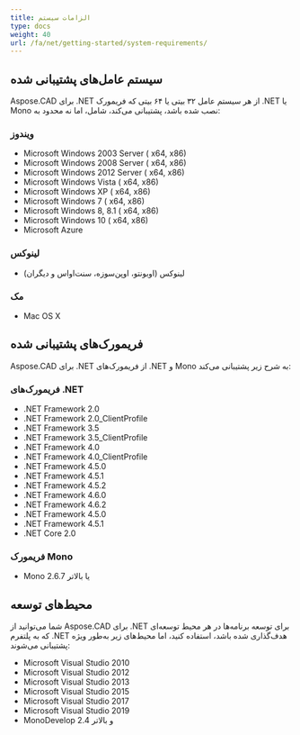```yaml
---
title: الزامات سیستم
type: docs
weight: 40
url: /fa/net/getting-started/system-requirements/
---
```


## **سیستم‌ عامل‌های پشتیبانی شده**

Aspose.CAD برای .NET از هر سیستم‌ عامل ۳۲ بیتی یا ۶۴ بیتی که فریمورک .NET یا Mono نصب شده باشد، پشتیبانی می‌کند، شامل، اما نه محدود به:

### **ویندوز**

- Microsoft Windows 2003 Server ( x64, x86)
- Microsoft Windows 2008 Server ( x64, x86)
- Microsoft Windows 2012 Server ( x64, x86)
- Microsoft Windows Vista ( x64, x86)
- Microsoft Windows XP ( x64, x86)
- Microsoft Windows 7 ( x64, x86)
- Microsoft Windows 8, 8.1 ( x64, x86)
- Microsoft Windows 10 ( x64, x86)
- Microsoft Azure

### **لینوکس**

- لینوکس (اوبونتو، اوپن‌سوزه، سنت‌اواس و دیگران)

### **مک**

- Mac OS X

## **فریمورک‌های پشتیبانی شده**

Aspose.CAD برای .NET از فریمورک‌های .NET و Mono به شرح زیر پشتیبانی می‌کند:

### **فریمورک‌های .NET**

- .NET Framework 2.0
- .NET Framework 2.0_ClientProfile
- .NET Framework 3.5
- .NET Framework 3.5_ClientProfile
- .NET Framework 4.0
- .NET Framework 4.0_ClientProfile
- .NET Framework 4.5.0
- .NET Framework 4.5.1
- .NET Framework 4.5.2
- .NET Framework 4.6.0
- .NET Framework 4.6.2
- .NET Framework 4.5.0
- .NET Framework 4.5.1
- .NET Core 2.0

### **فریمورک Mono**

- Mono 2.6.7 یا بالاتر

## **محیط‌های توسعه**

شما می‌توانید از Aspose.CAD برای .NET برای توسعه برنامه‌ها در هر محیط توسعه‌ای که به پلتفرم .NET هدف‌گذاری شده باشد، استفاده کنید، اما محیط‌های زیر به‌طور ویژه پشتیبانی می‌شوند:

- Microsoft Visual Studio 2010
- Microsoft Visual Studio 2012
- Microsoft Visual Studio 2013
- Microsoft Visual Studio 2015
- Microsoft Visual Studio 2017
- Microsoft Visual Studio 2019
- MonoDevelop 2.4 و بالاتر
